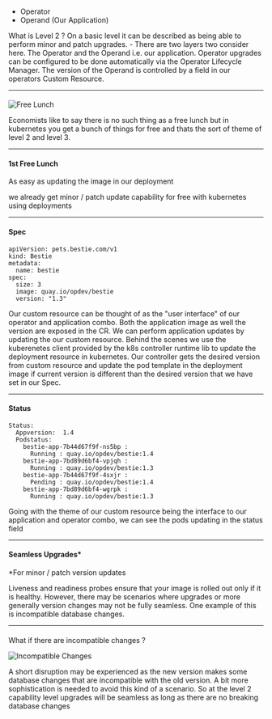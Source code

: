 ####
- Operator
- Operand (Our Application)

<aside class="notes">
  What is Level 2 ? On a basic level it can be described as being able to perform minor and patch upgrades. 
  - There are two layers two consider here. The Operator and the Operand i.e. our application. Operator upgrades can be configured to be done automatically via the Operator Lifecycle Manager. The version of the Operand is controlled by a field in our operators Custom Resource.
</aside>

---
####
![Free Lunch](images/freelunch.jpeg)

<aside class="notes">
  Economists like to say there is no such thing as a free lunch but in kubernetes you get a bunch of things for free and thats the sort of theme of level 2 and level 3.
</aside>

---
#### 1st Free Lunch
As easy as updating the image in our deployment

<aside class="notes"> 
  we already get minor / patch update capability for free with kubernetes using deployments
</aside>

---
#### Spec
```
apiVersion: pets.bestie.com/v1
kind: Bestie
metadata:
  name: bestie
spec:
  size: 3
  image: quay.io/opdev/bestie
  version: "1.3"
```

<aside class="notes">
   Our custom resource can be thought of as the "user interface" of our operator and application combo. Both the application image as well the version are exposed in the CR. We can perform application updates by updating the our custom resource. Behind the scenes we use the kuberenetes client provided by the k8s controller runtime lib to update the deployment resource in kubernetes. Our controller gets the desired version from custom resource and update the pod template in the deployment image if current version is different than the desired version that we have set in our Spec.
</aside>

---
#### Status
```
Status:
  Appversion:  1.4
  Podstatus:
    bestie-app-7b44d67f9f-ns5bp : 
      Running : quay.io/opdev/bestie:1.4
    bestie-app-7bd89d6bf4-vpjqh : 
      Running : quay.io/opdev/bestie:1.3
    bestie-app-7b44d67f9f-4sxjr : 
      Pending : quay.io/opdev/bestie:1.4
    bestie-app-7bd89d6bf4-wgrpk : 
      Running : quay.io/opdev/bestie:1.3
```

<aside class="notes">
  Going with the theme of our custom resource being the interface to our application and operator combo, we can see the pods updating in the status field
</aside>

---
#### Seamless Upgrades*
*For minor / patch version updates

<aside class="notes">
  Liveness and readiness probes ensure that your image is rolled out only if it is healthy. However, there may be scenarios where upgrades or more generally version changes may not be fully seamless. One example of this is incompatible database changes.

</aside>

---
#### 
What if there are incompatible changes ?

![Incompatible Changes](images/incompatible_upgrade.png)

<aside class="notes"> 
  A short disruption may be experienced as the new version makes some database changes that are incompatible with the old version. A bit more sophistication is needed to avoid this kind of a scenario. So at the level 2 capability level upgrades will be seamless as long as there are no breaking database changes
</aside>
